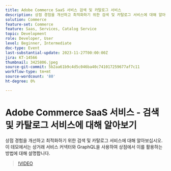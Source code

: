```yaml
---
title: Adobe Commerce SaaS 서비스 검색 및 카탈로그 서비스
description: 상점 경험을 개선하고 최적화하기 위한 검색 및 카탈로그 서비스에 대해 알아보십시오.  이 데모에서는 상거래 서비스 커넥터와 GraphQL을 사용하여 상점에서 이를 활용하는 방법에 대해 설명합니다.
solution: Commerce
feature-set: Commerce
feature: Saas, Services, Catalog Service
topic: Development
role: Developer, User
level: Beginner, Intermediate
doc-type: Event
last-substantial-update: 2023-11-27T00:00:00Z
jira: KT-14566
thumbnail: 3425806.jpeg
source-git-commit: 5b2aa61b9c4d5c046ba40c741017259677af7c11
workflow-type: tm+mt
source-wordcount: '80'
ht-degree: 0%

---
```



# Adobe Commerce SaaS 서비스 - 검색 및 카탈로그 서비스에 대해 알아보기

상점 경험을 개선하고 최적화하기 위한 검색 및 카탈로그 서비스에 대해 알아보십시오.  이 데모에서는 상거래 서비스 커넥터와 GraphQL을 사용하여 상점에서 이를 활용하는 방법에 대해 설명합니다.

>[!VIDEO](https://video.tv.adobe.com/v/3425806/?learn=on)
